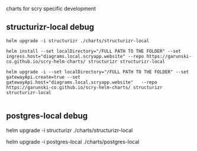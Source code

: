 charts for scry specific development


## structurizr-local debug

```
helm upgrade -i structurizr ./charts/structurizr-local

helm install --set localDirectory="/FULL PATH TO THE FOLDER" --set ingress.host="diagrams.local.scryapp.website" --repo https://garunski-co.github.io/scry-helm-charts/ structurizr structurizr-local 

helm upgrade -i --set localDirectory="/FULL PATH TO THE FOLDER" --set gatewayApi.create=true --set gatewayApi.host="diagrams.local.scryapp.website"   --repo https://garunski-co.github.io/scry-helm-charts/ structurizr structurizr-local 


```

## postgres-local debug


helm upgrade -i structurizr ./charts/structurizr-local


helm upgrade -i postgres-local  ./charts/postgres-local 
